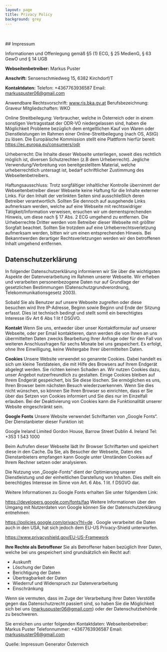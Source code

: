 ```yaml
---
layout: page
title: Privacy Policy
background: grey
---
```

<br />
<br />
## Impressum

Informationen und Offenlegung gemäß §5 (1) ECG, § 25 MedienG, § 63 GewO und § 14 UGB

**Webseitenbetreiber:** Markus Puster

**Anschrift:** Sensenschmiedweg 15, 6382 Kirchdorf/T

**Kontaktdaten:**
Telefon: +4367763936587
Email: markuspuster06@gmail.com

Anwendbare Rechtsvorschrift: www.ris.bka.gv.at
Berufsbezeichnung: Graveur
Mitgliedschaften: WKO

Online Streitbeilegung: Verbraucher, welche in Österreich oder in einem sonstigen Vertragsstaat der ODR-VO niedergelassen sind, haben die Möglichkeit Probleme bezüglich dem entgeltlichen Kauf von Waren oder Dienstleistungen im Rahmen einer Online-Streitbeilegung (nach OS, AStG) zu lösen. Die Europäische Kommission stellt eine Plattform hierfür bereit: https://ec.europa.eu/consumers/odr

Urheberrecht: Die Inhalte dieser Webseite unterliegen, soweit dies rechtlich möglich ist, diversen Schutzrechten (z.B dem Urheberrecht). Jegliche Verwendung/Verbreitung von bereitgestelltem Material, welche urheberrechtlich untersagt ist, bedarf schriftlicher Zustimmung des Webseitenbetreibers.

Haftungsausschluss: Trotz sorgfältiger inhaltlicher Kontrolle übernimmt der Webseitenbetreiber dieser Webseite keine Haftung für die Inhalte externer Links. Für den Inhalt der verlinkten Seiten sind ausschließlich deren Betreiber verantwortlich. Sollten Sie dennoch auf ausgehende Links aufmerksam werden, welche auf eine Webseite mit rechtswidriger Tätigkeit/Information verweisen, ersuchen wir um dementsprechenden Hinweis, um diese nach § 17 Abs. 2 ECG umgehend zu entfernen.
Die Urheberrechte Dritter werden vom Betreiber dieser Webseite mit größter Sorgfalt beachtet. Sollten Sie trotzdem auf eine Urheberrechtsverletzung aufmerksam werden, bitten wir um einen entsprechenden Hinweis. Bei Bekanntwerden derartiger Rechtsverletzungen werden wir den betroffenen Inhalt umgehend entfernen.

## Datenschutzerklärung

In folgender Datenschutzerklärung informieren wir Sie über die wichtigsten Aspekte der Datenverarbeitung im Rahmen unserer Webseite. Wir erheben und verarbeiten personenbezogene Daten nur auf Grundlage der gesetzlichen Bestimmungen (Datenschutzgrundverordnung, Telekommunikationsgesetz 2003).

Sobald Sie als Benutzer auf unsere Webseite zugreifen oder diese besuchen wird Ihre IP-Adresse, Beginn sowie Beginn und Ende der Sitzung erfasst. Dies ist technisch bedingt und stellt somit ein berechtigtes Interesse iSv Art 6 Abs 1 lit f DSGVO.

**Kontakt**
Wenn Sie uns, entweder über unser Kontaktformular auf unserer Webseite, oder per Email kontaktieren, dann werden die von Ihnen an uns übermittelten Daten zwecks Bearbeitung Ihrer Anfrage oder für den Fall von weiteren Anschlussfragen für sechs Monate bei uns gespeichert. Es erfolgt, ohne Ihre Einwilligung, keine Weitergabe Ihrer übermittelten Daten.

**Cookies**
Unsere Website verwendet so genannte Cookies. Dabei handelt es sich um kleine Textdateien, die mit Hilfe des Browsers auf Ihrem Endgerät abgelegt werden. Sie richten keinen Schaden an. Wir nutzen Cookies dazu, unser Angebot nutzerfreundlich zu gestalten. Einige Cookies bleiben auf Ihrem Endgerät gespeichert, bis Sie diese löschen. Sie ermöglichen es uns, Ihren Browser beim nächsten Besuch wiederzuerkennen. Wenn Sie dies nicht wünschen, so können Sie Ihren Browser so einrichten, dass er Sie über das Setzen von Cookies informiert und Sie dies nur im Einzelfall erlauben. Bei der Deaktivierung von Cookies kann die Funktionalität unserer Website eingeschränkt sein.

**Google Fonts**
Unsere Website verwendet Schriftarten von „Google Fonts“. Der Dienstanbieter dieser Funktion ist:

Google Ireland Limited Gordon House, Barrow Street Dublin 4. Ireland
Tel: +353 1 543 1000

Beim Aufrufen dieser Webseite lädt Ihr Browser Schriftarten und speichert diese in den Cache. Da Sie, als Besucher der Webseite, Daten des Dienstanbieters empfangen kann Google unter Umständen Cookies auf Ihrem Rechner setzen oder analysieren.

Die Nutzung von „Google-Fonts“ dient der Optimierung unserer Dienstleistung und der einheitlichen Darstellung von Inhalten. Dies stellt ein berechtigtes Interesse im Sinne von Art. 6 Abs. 1 lit. f DSGVO dar.

Weitere Informationen zu Google Fonts erhalten Sie unter folgendem Link:

https://developers.google.com/fonts/faq
Weitere Informationen über den Umgang mit Nutzerdaten von Google können Sie der Datenschutzerklärung entnehmen:

https://policies.google.com/privacy?hl=de .
Google verarbeitet die Daten auch in den USA, hat sich jedoch dem
EU-US Privacy-Shield unterworfen.

https://www.privacyshield.gov/EU-US-Framework

**Ihre Rechte als Betroffener**
Sie als Betroffener haben bezüglich Ihrer Daten, welche bei uns gespeichert sind grundsätzlich ein Recht auf:

- Auskunft
- Löschung der Daten
- Berichtigung der Daten
- Übertragbarkeit der Daten
- Wiederruf und Widerspruch zur Datenverarbeitung
- Einschränkung

Wenn sie vermuten, dass im Zuge der Verarbeitung Ihrer Daten Verstöße gegen das Datenschutzrecht passiert sind, so haben Sie die Möglichkeit sich bei uns (markuspuster06@gmail.com) oder der Datenschutzbehörde zu beschweren.

Sie erreichen uns unter folgenden Kontaktdaten:
Webseitenbetreiber: Markus Puster
Telefonnummer: +4367763936587
Email: markuspuster06@gmail.com

Quelle: Impressum Generator Österreich
